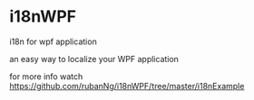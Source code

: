 # i18nWPF
i18n for wpf application

an easy way to localize your WPF application

for more info watch https://github.com/rubanNg/i18nWPF/tree/master/i18nExample
